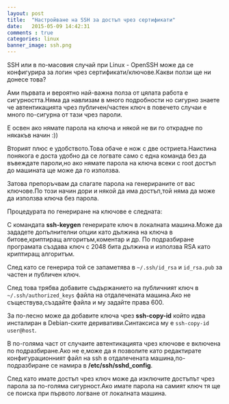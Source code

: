 ```yaml
---
layout: post
title:  "Настройване на SSH за достъп чрез сертификати"
date:   2015-05-09 14:42:31
comments : true
categories: linux
banner_image: ssh.png
---
```


SSH или в по-масовия случай при Linux - OpenSSH може да се конфигурира за логин чрез сертификати/ключове.Какви ползи ще ни донесе това?

Ами първата и вероятно най-важна полза от цялата работа е сигурността.Няма да навлизам в много подробности но сигурно знаете че автентикацията чрез публичен/частен ключ в повечето случаи е много по-сигурна от тази чрез пароли.

Е освен ако нямате парола на ключа и някой не ви го открадне по някакъв начин :)) 

Вторият плюс е удобството.Това обаче е нож с две остриета.Наистина понякога е доста удобно да се логвате само с една команда без да въвеждате пароли,но ако нямате парола на ключа всеки с root достъп до машината ще може да го използва.

Затова препоръчвам да слагате парола на генерираните от вас ключове.По този начин дори и някой да има достъп,той няма да може да използва ключа без парола.

Процедурата по генериране на ключове е следната:

С командата **ssh-keygen** генерирате ключ в локалната машина.Може да зададете допълнителни опции като дължина на ключа в битове,криптиращ алгоритъм,коментар и др.
По подразбиране програмата създава ключ с 2048 бита дължина и използва RSA като криптиращ алгоритъм.

След като се генерира той се запаметява в `~/.ssh/id_rsa` и `id_rsa.pub` за частен и публичен ключ.

След това трябва добавите съдържанието на публичният ключ в `~/.ssh/authorized_keys` файла на отдалечената машина.Ако не съществува,създайте файла и му задайте права 600.



За по-лесно може да добавите ключа чрез **ssh-copy-id** който идва инсталиран в Debian-ските деривативи.Синтаксиса му е `ssh-copy-id user@host`.


В по-голяма част от случаите автентикацията чрез ключове е включена по подразбиране.Ако не е,може да я позволите като редактирате конфигурационният файл на ssh в отдалечената машина,по-подразбиране се намира в **/etc/ssh/sshd_config**.

След като имате достъп чрез ключ може да изключите достъпът чрез парола за по-голяма сигурност.Ако имате парола на самият ключ тя ще се поиска при първото логване от локалната машина.